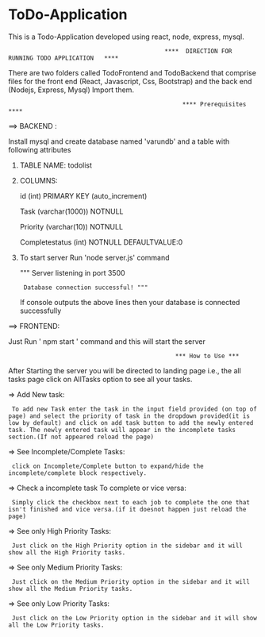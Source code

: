 # ToDo-Application
This is a Todo-Application developed using react, node, express, mysql.

                                                ****  DIRECTION FOR RUNNING TODO APPLICATION   ****
There are two folders called TodoFrontend and TodoBackend that comprise files for the front end (React, Javascript, Css, Bootstrap) and the back end (Nodejs, Express, Mysql) Import them.

                                                     **** Prerequisites ****
==> BACKEND :

Install mysql and create database named 'varundb' and a table with following attributes

1.  TABLE NAME:  todolist

2.  COLUMNS:

     id (int) PRIMARY KEY (auto_increment)
     
     Task (varchar(1000)) NOTNULL 
    
     Priority (varchar(10)) NOTNULL
     
     Completestatus (int)   NOTNULL DEFAULTVALUE:0

3.  To start server Run 'node server.js' command  

      """ Server listening in port 3500
         
         Database connection successful! """
    
    If console outputs the above lines then your database is connected successfully

==> FRONTEND:

Just Run ' npm start ' command and this will start the server

                                                   *** How to Use ***

After Starting the server you will be directed to landing page i.e., the all tasks page click on AllTasks option to see all your tasks.

=> Add New task:
     
     To add new Task enter the task in the input field provided (on top of page) and select the priority of task in the dropdown provided(it is low by default) and click on add task button to add the newly entered task. The newly entered task will appear in the incomplete tasks section.(If not appeared reload the page)

=> See Incomplete/Complete Tasks:
     
     click on Incomplete/Complete button to expand/hide the incomplete/complete block respectively.

=> Check a incomplete task To complete or vice versa:
     
     Simply click the checkbox next to each job to complete the one that isn't finished and vice versa.(if it doesnot happen just reload the page)

=> See only High Priority Tasks:
     
     Just click on the High Priority option in the sidebar and it will show all the High Priority tasks.

=> See only Medium Priority Tasks:
     
     Just click on the Medium Priority option in the sidebar and it will show all the Medium Priority tasks.

=> See only Low Priority Tasks:
     
     Just click on the Low Priority option in the sidebar and it will show all the Low Priority tasks.
